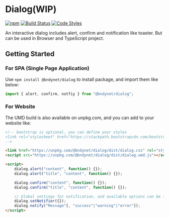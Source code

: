 # Dialog(WIP)

[![npm](https://img.shields.io/npm/v/@bndynet/dialog.svg)](https://www.npmjs.com/package/@bndynet/dialog)
[![Build Status](https://travis-ci.com/bndynet/dialog.svg?branch=master)](https://travis-ci.com/bndynet/dialog)
[![Code Styles](https://img.shields.io/badge/Code_Style-Prettier-ff69b4.svg)](https://github.com/prettier/prettier)

An interactive dialog includes alert, confirm and notification like toaster. But can be used in Browser and TypeScript project.

## Getting Started

### For SPA (Single Page Application)

Use `npm install @bndynet/dialog` to install package, and import them like below:

```typescript
import { alert, confirm, notfiy } from "@bndynet/dialog";
```

### For Website

The UMD build is also available on unpkg.com, and you can add to your website like:

```html
<!-- bootstrap is optional, you can define your styles
<link rel="stylesheet" href="https://stackpath.bootstrapcdn.com/bootstrap/4.2.1/css/bootstrap.min.css">
-->

<link href="https://unpkg.com/@bndynet/dialog/dist/dialog.css" rel="stylesheet" type="text/css" />
<script src="https://unpkg.com/@bndynet/dialog/dist/dialog.umd.js"></script>

<script>
    dialog.alert("content", function() {});
    dialog.alert("title", "content", function() {});

    dialog.confirm("content", function() {});
    dialog.confirm("title", "content", function() {});

    // Global settings for notification, and available options can be found at https://bndynet.github.io/dialog/interfaces/notifieroptions.html
    dialog.setNotifier({});
    dialog.notify("Message"[, "success"|"warning"|"error"]);
</script>
```